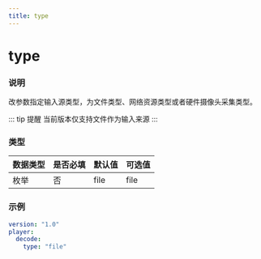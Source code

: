 ```yaml
---
title: type
---
```


type
===

### 说明
改参数指定输入源类型，为文件类型、网络资源类型或者硬件摄像头采集类型。

::: tip 提醒
当前版本仅支持文件作为输入来源
:::

### 类型
| 数据类型 | 是否必填 | 默认值 | 可选值 |
|---|---|---|---|
| 枚举 | 否 | file | file |

### 示例
```yaml {4}
version: "1.0"
player:
  decode:
    type: "file"
```

